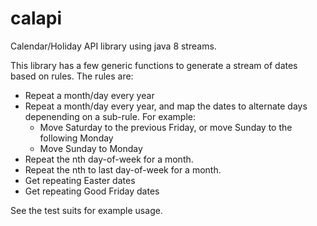 # calapi
Calendar/Holiday API library using java 8 streams.

This library has a few generic functions to generate a stream of dates based on rules.
The rules are:
 - Repeat a month/day every year
 - Repeat a month/day every year, and map the dates to alternate days depenending on a sub-rule.  For example:
    - Move Saturday to the previous Friday, or move Sunday to the following Monday
    - Move Sunday to Monday
 - Repeat the nth day-of-week for a month.  
 - Repeat the nth to last day-of-week for a month. 
 - Get repeating Easter dates
 - Get repeating Good Friday dates
 
 See the test suits for example usage.

